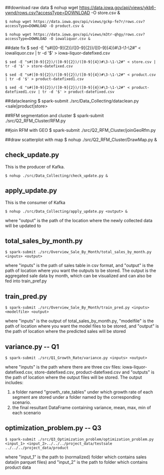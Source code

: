 ##download raw data
    $ nohup wget https://data.iowa.gov/api/views/ykb6-ywnd/rows.csv?accessType=DOWNLOAD -O store.csv &

    $ nohup wget https://data.iowa.gov/api/views/gckp-fe7r/rows.csv?accessType=DOWNLOAD -O product.csv &

    $ nohup wget https://data.iowa.gov/api/views/m3tr-qhgy/rows.csv?accessType=DOWNLOAD -O iowaliquor.csv &

##date fix
    $ sed -E "s#([0-9]{2})/([0-9]{2})/([0-9]{4})#\3-\1-\2#" < iowaliquor.csv | tr -d '$' > iowa-liquor-datefixed.csv

    $ sed -E "s#([0-9]{2})/([0-9]{2})/([0-9]{4})#\3-\1-\2#" < store.csv | tr -d '$' > store-datefixed.csv

    $ sed -E "s#([0-9]{2})/([0-9]{2})/([0-9]{4})#\3-\1-\2#" < product.csv | tr -d '$' > product-datefixed1.csv

    $ sed -E "s#([0-9]{2})/([0-9]{2})/([0-9]{4})#\3-\1-\2#" < product-datefixed1.csv | tr -d '$' > product-datefixed.csv

##datacleaning
    $ spark-submit ./src/Data_Collecting/dataclean.py <sale|product|store> <inputs> <output>

##RFM segmentation and cluster
    $ spark-submit ./src/Q2_RFM_Cluster/RFM.py <saleData file> <output>
	
##join RFM with GEO
    $ spark-submit ./src/Q2_RFM_Cluster/joinGeoRfm.py <storeData file> <output>
	
##draw scatterplot with map
    $ nohup ./src/Q2_RFM_Cluster/DrawMap.py &

## check_update.py

This is the producer of Kafka.

    $ nohup ./src/Data_Collecting/check_update.py &

## apply_update.py

This is the consumer of Kafka

    $ nohup ./src/Data_Collecting/apply_update.py <output> &
    
where "output" is the path of the location where the newly collected data will be updated to

## total_sales_by_month.py
    
    $ spark-submit ./src/Overview_Sale_By_Month/total_sales_by_month.py <inputs> <output>

where "inputs" is the path of sales table in csv format, and "output" is the path of location where you want the outputs to be stored. The output is the aggregated sale data by month, which can be visualized and can also be fed into train_pref.py

## train_pred.py

    $ spark-submit ./src/Overview_Sale_By_Month/train_pred.py <inputs> <modelfile> <output>

where "inputs" is the output of total_sales_by_month.py, "modelfile" is the path of location where you want the model files to be stored, and "output" is the path of location where the predicted sales will be stored

## variance.py -- Q1

    $ spark-submit ./src/Q1_Growth_Rate/variance.py <inputs> <output>

where "inputs" is the path where there are three csv files: iowa-liquor-datefixed.csv, store-datefixed.csv, product-datefixed.csv
and "outputs" is the path of location where the output files will be stored. The output includes: 
1. a folder named "growth_rate_tables"
under which growth rate of each segment are stored under a folder named by the corresponding scenario.
2. the final resultant DataFrame containing variance, mean, max, min of each scenario


## optimization_problem.py -- Q3

    $ spark-submit ./src/Q3_Optimization_problem/optimization_problem.py <input_1> <input_2>../../../project_data/testsale ../../../project_data/product


where "input_1" is the path to (normalized) folder which contains sales data(in parquet files) and "input_2" is the path to folder which contains product data